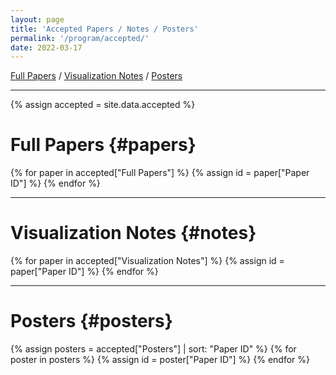 ```yaml
---
layout: page
title: 'Accepted Papers / Notes / Posters'
permalink: '/program/accepted/'
date: 2022-03-17
---
```


[Full Papers](#papers) / [Visualization Notes](#notes) / [Posters](#posters)

---

{% assign accepted = site.data.accepted %}

# Full Papers {#papers}

<!-- https://stackoverflow.com/questions/64010560/passing-props-to-vue-root-instance-via-attributes-on-element-the-app-is-mounted -->

{% for paper in accepted["Full Papers"] %}
{% assign id = paper["Paper ID"] %}
<paper data-paper_id="{{id}}"></paper>
{% endfor %}

---

# Visualization Notes {#notes}

{% for paper in accepted["Visualization Notes"] %}
{% assign id = paper["Paper ID"] %}
<paper data-paper_id="{{id}}"></paper>
{% endfor %}

---

# Posters {#posters}

{% assign posters = accepted["Posters"] | sort: "Paper ID" %}
{% for poster in posters %}
{% assign id = poster["Paper ID"] %}
<paper data-paper_id="{{id}}"></paper>
{% endfor %}

<script src="https://unpkg.com/vue@3"></script>
<script type="text/javascript" src="/pvis2022/assets/javascripts/accepted.json.js"></script>
<script type="text/javascript" src="/pvis2022/assets/javascripts/preview.json.js"></script>
<script type="text/javascript" src="/pvis2022/assets/javascripts/accepted.js"></script>
